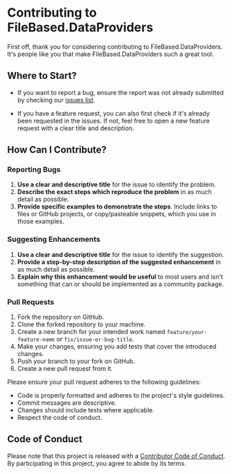 # Contributing to FileBased.DataProviders

First off, thank you for considering contributing to FileBased.DataProviders. It's people like you that make FileBased.DataProviders such a great tool.

## Where to Start?

* If you want to report a bug, ensure the report was not already submitted by checking our [issues list](https://github.com/Servant-Software-LLC/FileBased.DataProviders/issues).

* If you have a feature request, you can also first check if it's already been requested in the issues. If not, feel free to open a new feature request with a clear title and description.

## How Can I Contribute?

### Reporting Bugs

1. **Use a clear and descriptive title** for the issue to identify the problem.
2. **Describe the exact steps which reproduce the problem** in as much detail as possible.
3. **Provide specific examples to demonstrate the steps**. Include links to files or GitHub projects, or copy/pasteable snippets, which you use in those examples.

### Suggesting Enhancements

1. **Use a clear and descriptive title** for the issue to identify the suggestion.
2. **Provide a step-by-step description of the suggested enhancement** in as much detail as possible.
3. **Explain why this enhancement would be useful** to most users and isn't something that can or should be implemented as a community package.

### Pull Requests

1. Fork the repository on GitHub.
2. Clone the forked repository to your machine.
3. Create a new branch for your intended work named `feature/your-feature-name` or `fix/issue-or-bug-title`.
4. Make your changes, ensuring you add tests that cover the introduced changes.
5. Push your branch to your fork on GitHub.
6. Create a new pull request from it.

Please ensure your pull request adheres to the following guidelines:

- Code is properly formatted and adheres to the project's style guidelines.
- Commit messages are descriptive.
- Changes should include tests where applicable.
- Respect the code of conduct.

## Code of Conduct

Please note that this project is released with a [Contributor Code of Conduct](CODE_OF_CONDUCT.md). By participating in this project, you agree to abide by its terms.
